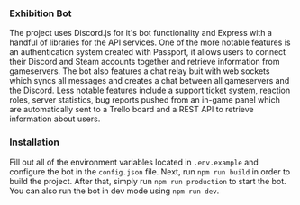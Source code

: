 ### Exhibition Bot
The project uses Discord.js for it's bot functionality and Express with a handful of libraries for the API services. One of the more notable features is an authentication system created with Passport, it allows users to connect their Discord and Steam accounts together and retrieve information from gameservers. The bot also features a chat relay buit with web sockets which syncs all messages and creates a chat between all gameservers and the Discord. Less notable features include a support ticket system, reaction roles, server statistics, bug reports pushed from an in-game panel which are automatically sent to a Trello board and a REST API to retrieve information about users.

### Installation 
Fill out all of the environment variables located in `.env.example` and configure the bot in the `config.json` file. Next, run `npm run build` in order to build the project. After that, simply run `npm run production` to start the bot. You can also run the bot in dev mode using `npm run dev`. 
